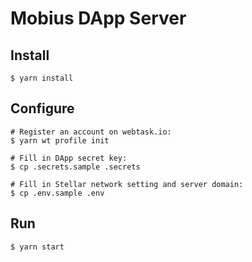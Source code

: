# Mobius DApp Server

## Install

```console
$ yarn install
```

## Configure

```console
# Register an account on webtask.io:
$ yarn wt profile init

# Fill in DApp secret key:
$ cp .secrets.sample .secrets

# Fill in Stellar network setting and server domain:
$ cp .env.sample .env
``` 

## Run

```console
$ yarn start
``` 

